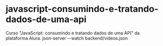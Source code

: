 # javascript-consumindo-e-tratando-dados-de-uma-api
Curso "JavaScript: consumindo e tratando dados de uma API" da plataforma Alura.
json-server --watch backend/videos.json